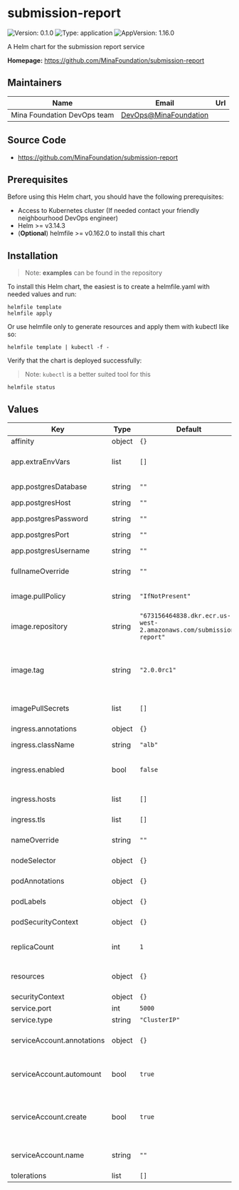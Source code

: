 # submission-report

![Version: 0.1.0](https://img.shields.io/badge/Version-0.1.0-informational?style=flat-square) ![Type: application](https://img.shields.io/badge/Type-application-informational?style=flat-square) ![AppVersion: 1.16.0](https://img.shields.io/badge/AppVersion-1.16.0-informational?style=flat-square)

A Helm chart for the submission report service

**Homepage:** <https://github.com/MinaFoundation/submission-report>

## Maintainers

| Name | Email | Url |
| ---- | ------ | --- |
| Mina Foundation DevOps team | <DevOps@MinaFoundation> |  |

## Source Code

* <https://github.com/MinaFoundation/submission-report>

## Prerequisites

Before using this Helm chart, you should have the following prerequisites:

- Access to Kubernetes cluster (If needed contact your friendly neighbourhood DevOps engineer)
- Helm >= v3.14.3
- (**Optional**) helmfile >= v0.162.0 to install this chart

## Installation

> Note: **examples** can be found in the repository

To install this Helm chart, the easiest is to create a helmfile.yaml with needed values and run:

```
helmfile template
helmfile apply
```

Or use helmfile only to generate resources and apply them with kubectl like so:

```
helmfile template | kubectl -f -
```

Verify that the chart is deployed successfully:

> Note: `kubectl` is a better suited tool for this

```
helmfile status
```

## Values

| Key | Type | Default | Description |
|-----|------|---------|-------------|
| affinity | object | `{}` | Affinity rules |
| app.extraEnvVars | list | `[]` | List of extra environment variables |
| app.postgresDatabase | string | `""` | Postgres database name |
| app.postgresHost | string | `""` | Postgres host |
| app.postgresPassword | string | `""` | Postgres password |
| app.postgresPort | string | `""` | Postgres port |
| app.postgresUsername | string | `""` | Postgres username |
| fullnameOverride | string | `""` | The full release name override |
| image.pullPolicy | string | `"IfNotPresent"` | The pullPolicy used when pulling the image |
| image.repository | string | `"673156464838.dkr.ecr.us-west-2.amazonaws.com/submission-report"` | The repository of the image |
| image.tag | string | `"2.0.0rc1"` | The tag of the iamge. Overrides the image tag whose default is the chart appVersion. |
| imagePullSecrets | list | `[]` | The secrets used to pull the image |
| ingress.annotations | object | `{}` | Ingress annotations |
| ingress.className | string | `"alb"` | Ingress type |
| ingress.enabled | bool | `false` | Whether ingress should be enabled for the app |
| ingress.hosts | list | `[]` | A list of host configurations |
| ingress.tls | list | `[]` | A list of tls configurations |
| nameOverride | string | `""` | The release name override |
| nodeSelector | object | `{}` | Node selector labels |
| podAnnotations | object | `{}` | Annotations to add to the pods |
| podLabels | object | `{}` | Labels to add to the pods |
| podSecurityContext | object | `{}` | SecurityContext used for the pods |
| replicaCount | int | `1` | The number of pods to be deployed for bot |
| resources | object | `{}` | Resource limitations for the pods |
| securityContext | object | `{}` | SecurityContext |
| service.port | int | `5000` | Service port |
| service.type | string | `"ClusterIP"` | Service type |
| serviceAccount.annotations | object | `{}` | Annotations to add to the service account |
| serviceAccount.automount | bool | `true` | Automatically mount a ServiceAccount's API credentials? |
| serviceAccount.create | bool | `true` | Specifies whether a service account should be created |
| serviceAccount.name | string | `""` | The name of the service account to use. |
| tolerations | list | `[]` | Tolerations |

